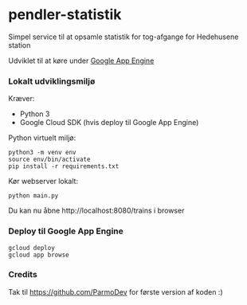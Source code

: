 # pendler-statistik

Simpel service til at opsamle statistik for tog-afgange for Hedehusene station

Udviklet til at køre under [Google App Engine](https://cloud.google.com/appengine)


### Lokalt udviklingsmiljø

Kræver:
* Python 3
* Google Cloud SDK (hvis deploy til Google App Engine)

Python virtuelt miljø:
```
python3 -m venv env
source env/bin/activate
pip install -r requirements.txt
```

Kør webserver lokalt:
```
python main.py
```

Du kan nu åbne http://localhost:8080/trains i browser


### Deploy til Google App Engine

```
gcloud deploy
gcloud app browse
```


### Credits

Tak til https://github.com/ParmoDev for første version af koden :)
